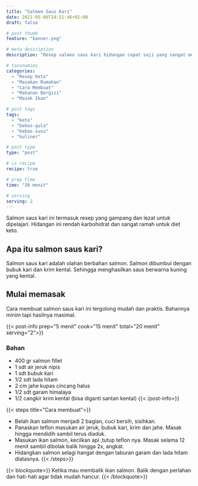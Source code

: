 ```yaml
---
title: "Salmon Saus Kari"
date: 2021-05-06T14:51:46+02:00
draft: false

# post thumb
feature: "banner.png"

# meta description
description: "Resep salmon saus kari hidangan cepat saji yang sangat menggugah selera. Sangat ramah untuk diet keto."

# taxonomies
categories:
  - "Resep Keto"
  - "Masakan Rumahan"
  - "Cara Membuat"
  - "Makanan Bergizi"
  - "Masak Ikan"

# post tags
tags:
  - "keto"
  - "bebas-gula"
  - "bebas-susu"
  - "kuliner"

# post type
type: "post"

# is recipe
recipe: true

# prep time
time: "20 menit"

# serving
serving: 2
---
```


Salmon saus kari ini termasuk resep yang gampang dan lezat untuk dipelajari. Hidangan ini rendah karbohidrat dan sangat ramah untuk diet keto.

## Apa itu salmon saus kari?

Salmon saus kari adalah olahan berbahan salmon. Salmon dibumbui dengan bubuk kari dan krim kental. Sehingga menghasilkan saus berwarna kuning yang kental.

## Mulai memasak

Cara membuat salmon saus kari ini tergolong mudah dan praktis. Bahannya minim tapi hasilnya maximal.

{{< post-info prep="5 menit" cook="15 menit" total="20 menit" serving="2">}}
### Bahan

-  400 gr salmon fillet
-  1 sdt air jeruk nipis
-  1 sdt bubuk kari
-  1/2 sdt lada hitam
-  2 cm jahe kupas cincang halus
-  1/2 sdt garam himalaya
-  1/2 cangkir krim kental (bisa diganti santan kental)
{{< /post-info>}}

{{< steps title="Cara membuat">}}
-   Belah ikan salmon menjadi 2 bagian, cuci bersih, sisihkan.
-   Panaskan teflon masukan air jeruk, bubuk kari, krim dan jahe. Masak hingga mendidih sambil terus diaduk.
-   Masukan ikan salmon, kecilkan api ,tutup teflon nya. Masak selama 12 menit sambil dibolak balik hingga 2x, angkat.
-   Hidangkan salmon selagi hangat dengan taburan garam dan lada hitam diatasnya.
{{< /steps>}}

{{< blockquote>}}
Ketika mau membalik ikan salmon. Balik dengan perlahan dan hati-hati agar tidak mudah hancur.
{{< /blockquote>}}